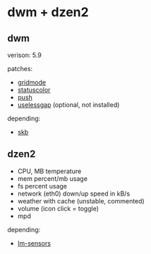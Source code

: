 dwm + dzen2
===========

dwm
---

verison: 5.9

patches:

 * [gridmode](http://dwm.suckless.org/patches/gridmode)
 * [statuscolor](http://dwm.suckless.org/patches/statuscolors)
 * [push](http://dwm.suckless.org/patches/push)
 * [uselessgap](http://dwm.suckless.org/patches/uselessgap) (optional, not installed)

depending:

 * [skb](https://github.com/polachok/skb)

dzen2
-----

 * CPU, MB temperature
 * mem percent/mb usage
 * fs percent usage
 * network (eth0) down/up speed in kB/s
 * weather with cache (unstable, commented)
 * volume (icon click = toggle)
 * mpd

depending:

 * [lm-sensors](http://www.lm-sensors.org/)
